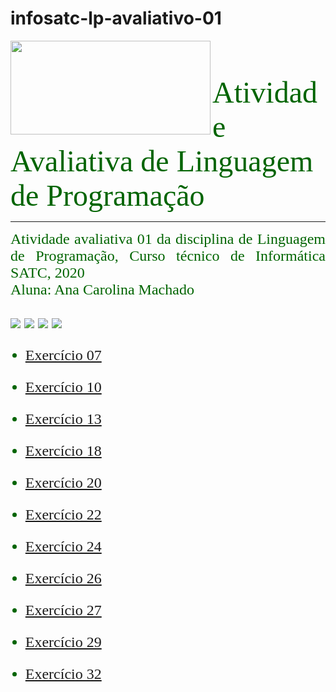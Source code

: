 # infosatc-lp-avaliativo-01
<HTML>
<HEAD>
</HEAD>
<BODY>
<a href  = "https://web.satc.edu.br">
<img src = https://user-images.githubusercontent.com/69262009/91752902-6bd90900-eb9d-11ea-8ec9-82fddd539157.png width ="320" height ="150" align = "left">
</a href>
<font face = "candara" size = "10" color = "#006400">
<br>
Atividade Avaliativa de Linguagem de Programação
</font>
<br>
<hr size = "2" color = "#556B2F">
<p align = "justify">
<font face = "candara" size = "5" color = "#006400">
Atividade avaliativa 01 da disciplina de Linguagem de Programação, Curso técnico de Informática SATC, 2020
<br>
Aluna: Ana Carolina Machado
<br><br>
<a href ="https://www.instagram.com/satceducacao/"><img src = "https://user-images.githubusercontent.com/69262009/91758844-025df800-eba7-11ea-9103-d8af361bef2b.png" style="max-width:100%;"></a href>
<a href ="https://twitter.com/satceducacao"><img src = "https://user-images.githubusercontent.com/69262009/91758839-00943480-eba7-11ea-8250-bad85225e223.png" style="max-width:100%;"></a href> 
<a href ="https://www.facebook.com/satceducacao"><img src = "https://user-images.githubusercontent.com/69262009/91758830-feca7100-eba6-11ea-95f9-3a8583c373d4.png"></a href>
<a href ="https://www.youtube.com/user/satcweb"><img src = "https://user-images.githubusercontent.com/69262009/91758818-fa9e5380-eba6-11ea-99bf-900fe8b9ee09.png" style="max-width:100%;"></a href> 
<br>
<ul>
<li><p>
<a href = https://github.com/anacarolina1002/infosatc-lp-avaliativo-01/blob/master/atividade1.py> Exercício 07</a href>
</li></p>
<li><p>
<a href = https://github.com/anacarolina1002/infosatc-lp-avaliativo-01/blob/master/atividade2.py> Exercício 10</a href>
</li></p>
<li><p>
<a href = https://github.com/anacarolina1002/infosatc-lp-avaliativo-01/blob/master/atividade3.py> Exercício 13</a href>
</li></p>
<li><p>
<a href = https://github.com/anacarolina1002/infosatc-lp-avaliativo-01/blob/master/atividade4.py> Exercício 18</a href>
</li></p>
<li><p>
<a href = https://github.com/anacarolina1002/infosatc-lp-avaliativo-01/blob/master/atividade5.py> Exercício 20</a href>
</li></p>
<li><p>
<a href = https://github.com/anacarolina1002/infosatc-lp-avaliativo-01/blob/master/atividade6.py> Exercício 22</a href>
</li></p>
<li><p>
<a href = https://github.com/anacarolina1002/infosatc-lp-avaliativo-01/blob/master/atividade7.py> Exercício 24</a href>
</li></p>
<li><p>
<a href = https://github.com/anacarolina1002/infosatc-lp-avaliativo-01/blob/master/atividade8.py> Exercício 26</a href>
</li></p>
<li><p>
<a href = https://github.com/anacarolina1002/infosatc-lp-avaliativo-01/blob/master/atividade9.py> Exercício 27</a href>
</li></p>
<li><p>
<a href = https://github.com/anacarolina1002/infosatc-lp-avaliativo-01/blob/master/atividade10.py> Exercício 29</a href>
</li></p>
<li><p>
<a href = https://github.com/anacarolina1002/infosatc-lp-avaliativo-01/blob/master/atividade11.py> Exercício 32</a href>
</li></p>
</ul>

</font>
</BODY>
</p>
</HTML>

